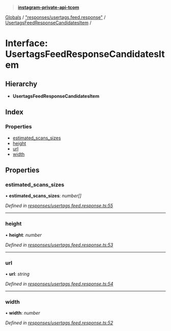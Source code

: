 > **[instagram-private-api-tcom](../README.md)**

[Globals](../README.md) / ["responses/usertags.feed.response"](../modules/_responses_usertags_feed_response_.md) / [UsertagsFeedResponseCandidatesItem](_responses_usertags_feed_response_.usertagsfeedresponsecandidatesitem.md) /

# Interface: UsertagsFeedResponseCandidatesItem

## Hierarchy

* **UsertagsFeedResponseCandidatesItem**

## Index

### Properties

* [estimated_scans_sizes](_responses_usertags_feed_response_.usertagsfeedresponsecandidatesitem.md#estimated_scans_sizes)
* [height](_responses_usertags_feed_response_.usertagsfeedresponsecandidatesitem.md#height)
* [url](_responses_usertags_feed_response_.usertagsfeedresponsecandidatesitem.md#url)
* [width](_responses_usertags_feed_response_.usertagsfeedresponsecandidatesitem.md#width)

## Properties

###  estimated_scans_sizes

• **estimated_scans_sizes**: *number[]*

*Defined in [responses/usertags.feed.response.ts:55](https://github.com/cuonglnhust/instagram-private-api-tcom/blob/3e16058/src/responses/usertags.feed.response.ts#L55)*

___

###  height

• **height**: *number*

*Defined in [responses/usertags.feed.response.ts:53](https://github.com/cuonglnhust/instagram-private-api-tcom/blob/3e16058/src/responses/usertags.feed.response.ts#L53)*

___

###  url

• **url**: *string*

*Defined in [responses/usertags.feed.response.ts:54](https://github.com/cuonglnhust/instagram-private-api-tcom/blob/3e16058/src/responses/usertags.feed.response.ts#L54)*

___

###  width

• **width**: *number*

*Defined in [responses/usertags.feed.response.ts:52](https://github.com/cuonglnhust/instagram-private-api-tcom/blob/3e16058/src/responses/usertags.feed.response.ts#L52)*